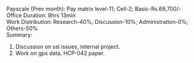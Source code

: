 Payscale (Prev month): Pay matrix level-11; Cell-2; Basic-Rs.69,700/-\
Office Duration: 8hrs 13min\
Work Distribution: Research-40%; Discussion-10%; Administration-0%; Others-50%\
Summary:
1. Discussion on ssl issues, internal project.
2. Work on gps data, HCP-042 paper. 
